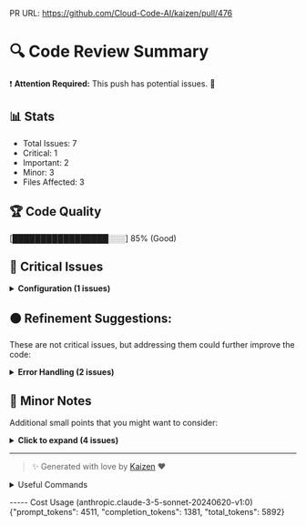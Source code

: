 PR URL: https://github.com/Cloud-Code-AI/kaizen/pull/476

# 🔍 Code Review Summary

❗ **Attention Required:** This push has potential issues. 🚨

## 📊 Stats
- Total Issues: 7
- Critical: 1
- Important: 2
- Minor: 3
- Files Affected: 3
## 🏆 Code Quality
[█████████████████░░░] 85% (Good)

## 🚨 Critical Issues

<details>
<summary><strong>Configuration (1 issues)</strong></summary>

### 1. Changes made to sensitive file
📁 **File:** `config.json:1`
⚖️ **Severity:** 10/10
🔍 **Description:** Changes were made to config.json, which needs review
💡 **Solution:** NA

</details>

## 🟠 Refinement Suggestions:
These are not critical issues, but addressing them could further improve the code:

<details>
<summary><strong>Error Handling (2 issues)</strong></summary>

### 1. Exception handling is too broad and prints a generic error message.
📁 **File:** `github_app/github_helper/pull_requests.py:140`
⚖️ **Severity:** 7/10
🔍 **Description:** Catching all exceptions and printing a generic error message can hide important errors and make debugging difficult.
💡 **Solution:** Catch specific exceptions and provide more informative error messages.

**Current Code:**
```python
except Exception:
    print("Error")
```

**Suggested Code:**
```python
except KeyError as e:
    print(f"Invalid confidence level:{e}")
except Exception as e:
    print(f"Unexpected error:{e}")
```

### 2. The sort_files function implements a manual insertion sort, which is inefficient for large lists.
📁 **File:** `github_app/github_helper/pull_requests.py:184`
⚖️ **Severity:** 6/10
🔍 **Description:** Insertion sort has O(n^2) time complexity, which can be slow for large numbers of files.
💡 **Solution:** Use Python's built-in sorted() function with a key function for better performance.

**Current Code:**
```python
def sort_files(files):
    sorted_files =[]
    for file in files:
        min_index = len(sorted_files)
        file_name = file["filename"]
        for i, sorted_file in enumerate(sorted_files):
            if file_name < sorted_file["filename"]:
                min_index = i
                break
        sorted_files.insert(min_index, file)
    return sorted_files
```

**Suggested Code:**
```python
def sort_files(files):
    return sorted(files, key=lambda x: x["filename"])
```

</details>

## 📝 Minor Notes
Additional small points that you might want to consider:

<details>
<summary><strong>Click to expand (4 issues)</strong></summary>

<details>
<summary><strong>Code Simplification (3 issues)</strong></summary>

### 1. The generate_tests function can be simplified using a list comprehension.
📁 **File:** `github_app/github_helper/pull_requests.py:199`
⚖️ **Severity:** 2/10
🔍 **Description:** The current implementation is unnecessarily verbose for a simple operation.
💡 **Solution:** Use a list comprehension to create the list of filenames.

**Current Code:**
```python
def generate_tests(pr_files):
    return[f["filename"] for f in pr_files]
```

**Suggested Code:**
```python
def generate_tests(pr_files):
    return[f["filename"] for f in pr_files]
```

### 2. The create_pr_review_text function now includes a code_quality parameter, which is a good improvement.
📁 **File:** `examples/code_review/main.py:36`
⚖️ **Severity:** 1/10
🔍 **Description:** Including code quality in the review text provides more comprehensive feedback.
💡 **Solution:** No change needed, this is a positive improvement.

**Current Code:**
```python
review_desc = create_pr_review_text(topics, code_quality=review_data.code_quality)
```

**Suggested Code:**
```python

```

### 3. Removal of 'enable_observability_logging' from config.json
📁 **File:** `config.json:4`
⚖️ **Severity:** 4/10
🔍 **Description:** Removing configuration options without proper documentation or migration path can lead to issues for existing users.
💡 **Solution:** If the feature is no longer supported, provide a migration guide or deprecation notice.

</details>

</details>

---

> ✨ Generated with love by [Kaizen](https://cloudcode.ai) ❤️

<details>
<summary>Useful Commands</summary>

- **Feedback:** Reply with `!feedback [your message]`
- **Ask PR:** Reply with `!ask-pr [your question]`
- **Review:** Reply with `!review`
- **Explain:** Reply with `!explain [issue number]` for more details on a specific issue
- **Ignore:** Reply with `!ignore [issue number]` to mark an issue as false positive
- **Update Tests:** Reply with `!unittest` to create a PR with test changes
</details>


----- Cost Usage (anthropic.claude-3-5-sonnet-20240620-v1:0)
{"prompt_tokens": 4511, "completion_tokens": 1381, "total_tokens": 5892}